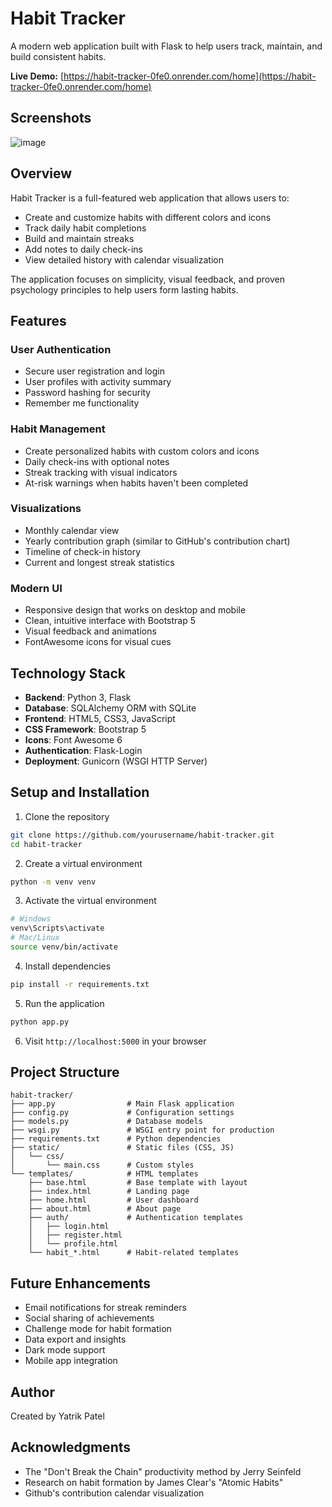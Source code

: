 # Habit Tracker

A modern web application built with Flask to help users track, maintain, and build consistent habits.

**Live Demo:** [https://habit-tracker-0fe0.onrender.com/home](https://habit-tracker-0fe0.onrender.com/home)

## Screenshots


![image](https://github.com/user-attachments/assets/b2794e35-6f88-4fa1-afb2-9a7d52e33156)


## Overview

Habit Tracker is a full-featured web application that allows users to:
- Create and customize habits with different colors and icons
- Track daily habit completions
- Build and maintain streaks
- Add notes to daily check-ins
- View detailed history with calendar visualization

The application focuses on simplicity, visual feedback, and proven psychology principles to help users form lasting habits.

## Features

### User Authentication
- Secure user registration and login
- User profiles with activity summary
- Password hashing for security
- Remember me functionality

### Habit Management
- Create personalized habits with custom colors and icons
- Daily check-ins with optional notes
- Streak tracking with visual indicators
- At-risk warnings when habits haven't been completed

### Visualizations
- Monthly calendar view
- Yearly contribution graph (similar to GitHub's contribution chart)
- Timeline of check-in history
- Current and longest streak statistics

### Modern UI
- Responsive design that works on desktop and mobile
- Clean, intuitive interface with Bootstrap 5
- Visual feedback and animations
- FontAwesome icons for visual cues

## Technology Stack

- **Backend**: Python 3, Flask
- **Database**: SQLAlchemy ORM with SQLite
- **Frontend**: HTML5, CSS3, JavaScript
- **CSS Framework**: Bootstrap 5
- **Icons**: Font Awesome 6
- **Authentication**: Flask-Login
- **Deployment**: Gunicorn (WSGI HTTP Server)

## Setup and Installation

1. Clone the repository
```bash
git clone https://github.com/yourusername/habit-tracker.git
cd habit-tracker
```

2. Create a virtual environment
```bash
python -m venv venv
```

3. Activate the virtual environment
```bash
# Windows
venv\Scripts\activate
# Mac/Linux
source venv/bin/activate
```

4. Install dependencies
```bash
pip install -r requirements.txt
```

5. Run the application
```bash
python app.py
```

6. Visit `http://localhost:5000` in your browser

## Project Structure

```
habit-tracker/
├── app.py                # Main Flask application
├── config.py             # Configuration settings
├── models.py             # Database models
├── wsgi.py               # WSGI entry point for production
├── requirements.txt      # Python dependencies
├── static/               # Static files (CSS, JS)
│   └── css/
│       └── main.css      # Custom styles
└── templates/            # HTML templates
    ├── base.html         # Base template with layout
    ├── index.html        # Landing page
    ├── home.html         # User dashboard
    ├── about.html        # About page
    ├── auth/             # Authentication templates
    │   ├── login.html
    │   ├── register.html
    │   └── profile.html
    └── habit_*.html      # Habit-related templates
```

## Future Enhancements

- Email notifications for streak reminders
- Social sharing of achievements
- Challenge mode for habit formation
- Data export and insights
- Dark mode support
- Mobile app integration

## Author

Created by Yatrik Patel

## Acknowledgments

- The "Don't Break the Chain" productivity method by Jerry Seinfeld
- Research on habit formation by James Clear's "Atomic Habits"
- Github's contribution calendar visualization
